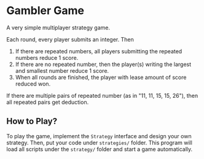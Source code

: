 # Gambler Game

A very simple multiplayer strategy game.

Each round, every player submits an integer. Then
1. If there are repeated numbers, all players submitting the repeated numbers reduce 1 score.
2. If there are no repeated number, then the player(s) writing the largest and smallest number reduce 1 score.
3. When all rounds are finished, the player with lease amount of score reduced won.

If there are multiple pairs of repeated number (as in "11, 11, 15, 15, 26"), then all repeated pairs get deduction.

## How to Play?

To play the game, implement the `Strategy` interface and design your own strategy. Then, put your code under `strategies/` folder. This program will load all scripts under the `strategy/` folder and start a game automatically.
